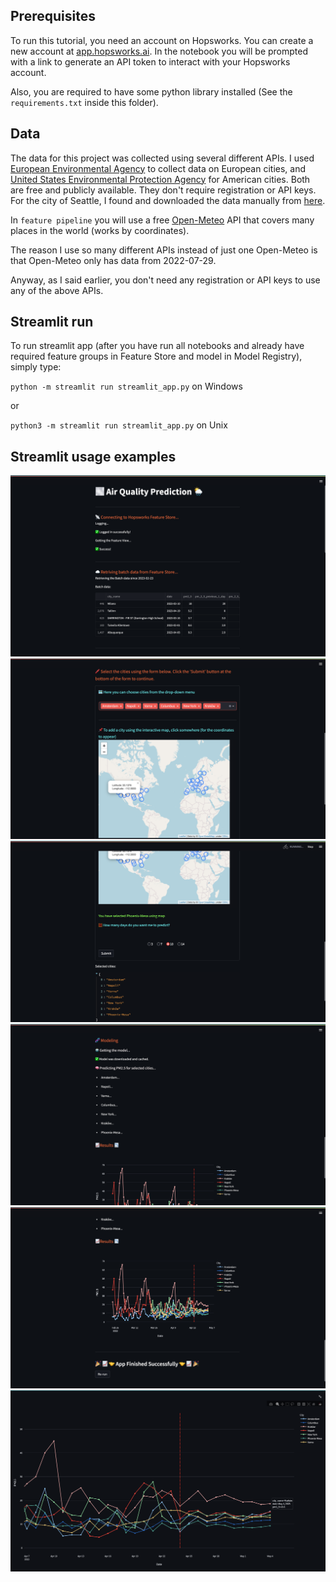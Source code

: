 ## Prerequisites
To run this tutorial, you need an account on Hopsworks. You can create a new account at  [app.hopsworks.ai](https://app.hopsworks.ai).
In the notebook you will be prompted with a link to generate an API token to interact with your Hopsworks account.

Also, you are required to have some python library installed (See the `requirements.txt` inside this folder).


## Data
The data for this project was collected using several different APIs. I used [European Environmental Agency](https://discomap.eea.europa.eu/map/fme/AirQualityExport.htm) to collect data on European cities, and [United States Environmental Protection Agency](https://aqs.epa.gov/aqsweb/documents/data_api.html#daily) for American cities.  Both are free and publicly available. They don't require registration or API keys. 
For the city of Seattle, I found and downloaded the data manually from [here](https://www.epa.gov/outdoor-air-quality-data/download-daily-data). 

In `feature pipeline` you will use a free [Open-Meteo](https://open-meteo.com/en/docs/air-quality-api) API that covers many places in the world (works by coordinates). 

The reason I use so many different APIs instead of just one Open-Meteo is that Open-Meteo only has data from 2022-07-29.

Anyway, as I said earlier, you don't need any registration or API keys to use any of the above APIs.


## Streamlit run
To run streamlit app (after you have run all notebooks and already have required feature groups in Feature Store and model in Model Registry), simply type:

`python -m streamlit run streamlit_app.py` on Windows

or

`python3 -m streamlit run streamlit_app.py` on Unix


## Streamlit usage examples
![1.png](images/1.png)
![2.png](images/2.png)
![3.png](images/3.png)
![4.png](images/4.png)
![5.png](images/5.png)
![6.png](images/6.png)
